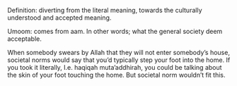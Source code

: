 Definition: diverting from the literal meaning, towards the culturally understood and accepted meaning.

Umoom: comes from aam. In other words; what the general society deem acceptable.

When somebody swears by Allah that they will not enter somebody’s house, societal norms would say that you’d typically step your foot into the home. If you took it literally, I.e. haqiqah muta’addhirah, you could be talking about the skin of your foot touching the home. But societal norm wouldn’t fit this.

